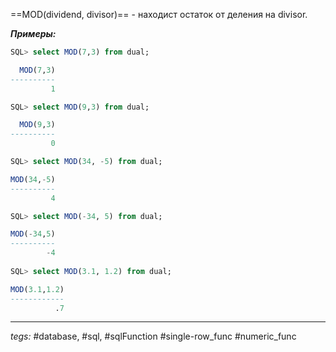 ==MOD(dividend, divisor)== - находист остаток от деления на divisor.

***Примеры:***
```sql
SQL> select MOD(7,3) from dual;

  MOD(7,3)
----------
         1

SQL> select MOD(9,3) from dual;

  MOD(9,3)
----------
         0

SQL> select MOD(34, -5) from dual;

MOD(34,-5)
----------
         4

SQL> select MOD(-34, 5) from dual;

MOD(-34,5)
----------
        -4
		
SQL> select MOD(3.1, 1.2) from dual;

MOD(3.1,1.2)
------------
          .7
```
---
*tegs:* #database, #sql, #sqlFunction #single-row_func #numeric_func 
